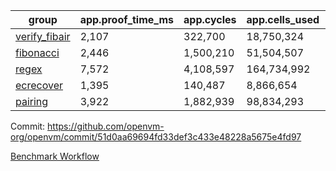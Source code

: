 | group | app.proof_time_ms | app.cycles | app.cells_used | leaf.proof_time_ms | leaf.cycles | leaf.cells_used |
| -- | -- | -- | -- | -- | -- | -- |
| [verify_fibair](https://github.com/openvm-org/openvm/blob/benchmark-results/benchmarks/verify_fibair-51d0aa69694fd33def3c433e48228a5675e4fd97.md) | 2,107 |  322,700 |  18,750,324 |- | - | - |
| [fibonacci](https://github.com/openvm-org/openvm/blob/benchmark-results/benchmarks/fibonacci-51d0aa69694fd33def3c433e48228a5675e4fd97.md) | 2,446 |  1,500,210 |  51,504,507 | 4,099 |  1,248,128 |  70,887,628 |
| [regex](https://github.com/openvm-org/openvm/blob/benchmark-results/benchmarks/regex-51d0aa69694fd33def3c433e48228a5675e4fd97.md) | 7,572 |  4,108,597 |  164,734,992 | 11,379 |  3,326,720 |  244,540,446 |
| [ecrecover](https://github.com/openvm-org/openvm/blob/benchmark-results/benchmarks/ecrecover-51d0aa69694fd33def3c433e48228a5675e4fd97.md) | 1,395 |  140,487 |  8,866,654 | 10,901 |  2,934,900 |  247,226,538 |
| [pairing](https://github.com/openvm-org/openvm/blob/benchmark-results/benchmarks/pairing-51d0aa69694fd33def3c433e48228a5675e4fd97.md) | 3,922 |  1,882,939 |  98,834,293 | 5,454 |  2,010,442 |  148,011,651 |


Commit: https://github.com/openvm-org/openvm/commit/51d0aa69694fd33def3c433e48228a5675e4fd97

[Benchmark Workflow](https://github.com/openvm-org/openvm/actions/runs/17077979984)
